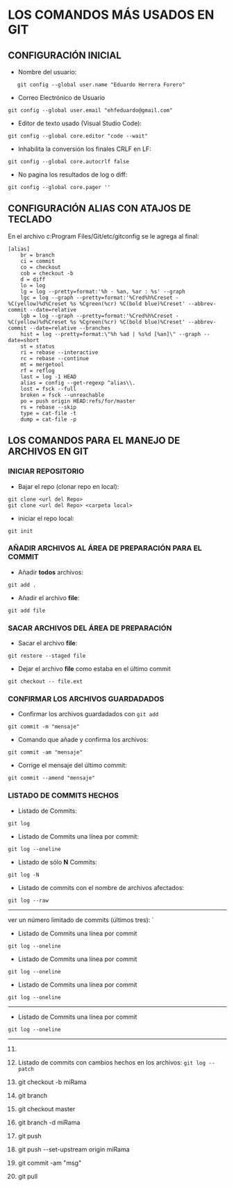 # LOS COMANDOS MÁS USADOS EN GIT

## CONFIGURACIÓN INICIAL

- Nombre del usuario:

```ssh
   git config --global user.name "Eduardo Herrera Forero"
```

- Correo Electrónico de Usuario

```ssh
git config --global user.email "ehfeduardo@gmail.com"
```

- Editor de texto usado (Visual Studio Code):

```ssh
git config --global core.editor "code --wait"
```

- Inhabilita la conversión los finales CRLF en LF:

```ssh
git config --global core.autocrlf false
```

- No pagina los resultados de log o diff:

```ssh
git config --global core.pager ''
```

## CONFIGURACIÓN ALIAS CON ATAJOS DE TECLADO

En el archivo c:Program Files/Git/etc/gitconfig se le agrega al final:

```ssh
[alias]
    br = branch
    ci = commit
    co = checkout
    cob = checkout -b
    d = diff
    lo = log
    lg = log --pretty=format:'%h - %an, %ar : %s' --graph
    lgc = log --graph --pretty=format:'%Cred%h%Creset -%C(yellow)%d%Creset %s %Cgreen(%cr) %C(bold blue)%Creset' --abbrev-commit --date=relative
    lgb = log --graph --pretty=format:'%Cred%h%Creset -%C(yellow)%d%Creset %s %Cgreen(%cr) %C(bold blue)%Creset' --abbrev-commit --date=relative --branches
    hist = log --pretty=format:\"%h %ad | %s%d [%an]\" --graph --date=short
    st = status
    ri = rebase --interactive
    rc = rebase --continue
    mt = mergetool
    rf = reflog
    last = log -1 HEAD
    alias = config --get-regexp ^alias\\.
    lost = fsck --full
    broken = fsck --unreachable
    po = push origin HEAD:refs/for/master
    rs = rebase --skip
    type = cat-file -t
    dump = cat-file -p
```

## LOS COMANDOS PARA EL MANEJO DE ARCHIVOS EN GIT

### INICIAR REPOSITORIO

- Bajar el repo (clonar repo en local):

```ssh
git clone <url del Repo>
git clone <url del Repo> <carpeta local>
```

- iniciar el repo local:

```ssh
git init
```

### AÑADIR ARCHIVOS AL ÁREA DE PREPARACIÓN PARA EL COMMIT

- Añadir **todos** archivos:

```ssh
git add .
```

- Añadir el archivo **file**:

```ssh
git add file
```

### SACAR ARCHIVOS DEL ÁREA DE PREPARACIÓN

- Sacar el archivo **file**:

```ssh
git restore --staged file
```

- Dejar el archivo **file** como estaba en el último commit

```ssh
git checkout -- file.ext
```

### CONFIRMAR LOS ARCHIVOS GUARDADADOS

- Confirmar los archivos guardadados con `git add`
```ssh
git commit -m "mensaje"
```

- Comando que añade y confirma los archivos:

```ssh
git commit -am "mensaje"
```

- Corrige el mensaje del último commit:

```ssh
git commit --amend "mensaje"
```

### LISTADO DE COMMITS HECHOS

- Listado de Commits:

```ssh
git log
```

- Listado de Commits una línea por commit:

```ssh
git log --oneline
```

- Listado de sólo **N** Commits:

```ssh
git log -N
```
- Listado de commits con el nombre de archivos afectados:

```ssh
git log --raw
```
--------

ver un número limitado de commits (últimos tres): `

- Listado de Commits una línea por commit

```ssh
git log --oneline
```

- Listado de Commits una línea por commit

```ssh
git log --oneline
```

- Listado de Commits una línea por commit

```ssh
git log --oneline
```
 ---

- Listado de Commits una línea por commit

```ssh
git log --oneline
```

---

11. 
12. Listado de commits con cambios hechos en los archivos: `git log --patch`

13. git checkout -b miRama
14. git branch
15. git checkout master
16. git branch -d miRama
17. git push
18. git push --set-upstream origin miRama
19. git commit -am "msg"
20. git pull

```ssh

```
